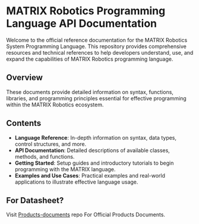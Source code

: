 # MATRIX Robotics Programming Language API Documentation

Welcome to the official reference documentation for the MATRIX Robotics System Programming Language. This repository provides comprehensive resources and technical references to help developers understand, use, and expand the capabilities of MATRIX Robotics programming language.

## Overview

These documents provide detailed information on syntax, functions, libraries, and programming principles essential for effective programming within the MATRIX Robotics ecosystem.

## Contents

- **Language Reference**: In-depth information on syntax, data types, control structures, and more.
- **API Documentation**: Detailed descriptions of available classes, methods, and functions.
- **Getting Started**: Setup guides and introductory tutorials to begin programming with the MATRIX language.
- **Examples and Use Cases**: Practical examples and real-world applications to illustrate effective language usage.

## For Datasheet?
Visit [Products-documents](https://github.com/Matrix-Robotics/Products-documents) repo For Official Products Documents.
